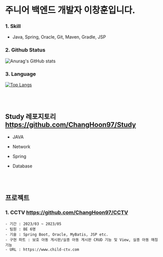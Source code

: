 # 주니어 백엔드 개발자 이창훈입니다.

### 1. Skill
- Java, Spring, Oracle, Git, Maven, Gradle, JSP

### 2. Github Status
![Anurag's GitHub stats](https://github-readme-stats.vercel.app/api?username=ChangHoon97&theme=dark&show_icons=true)

### 3. Language
[![Top Langs](https://github-readme-stats.vercel.app/api/top-langs/?username=ChangHoon97&langs_count=10&layout=compact&theme=dark)](https://github.com/ChangHoon97/ChangHoon97)﻿

<br>
<br>

## Study 레포지토리 https://github.com/ChangHoon97/Study
- JAVA
- Network
- Spring
- Database

  <br>
  <br>

## 프로젝트

  ### 1. CCTV https://github.com/ChangHoon97/CCTV
    - 기간 : 2023/03 ~ 2023/05
    - 팀원 : BE 6명
    - 기술 : Spring Boot, Oracle, MyBatis, JSP etc.
    - 구현 파트 : 보호 아동 게시판/실종 아동 게시판 CRUD 기능 및 View, 실종 아동 매칭 기능
    - URL : https://www.child-ctv.com

<!--
**ChangHoon97/ChangHoon97** is a ✨ _special_ ✨ repository because its `README.md` (this file) appears on your GitHub profile.

Here are some ideas to get you started:

- 🔭 I’m currently working on ...
- 🌱 I’m currently learning ...
- 👯 I’m looking to collaborate on ...
- 🤔 I’m looking for help with ...
- 💬 Ask me about ...
- 📫 How to reach me: ...
- 😄 Pronouns: ...
- ⚡ Fun fact: ...
-->

